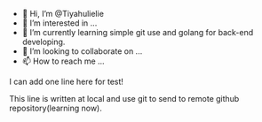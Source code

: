 - 👋 Hi, I’m @Tiyahulielie
- 👀 I’m interested in ...
- 🌱 I’m currently learning simple git use and golang for back-end developing.
- 💞️ I’m looking to collaborate on ...
- 📫 How to reach me ...

<!---
Tiyahulielie/Tiyahulielie is a ✨ special ✨ repository because its `README.md` (this file) appears on your GitHub profile.
You can click the Preview link to take a look at your changes.
--->

I can add one line here for test!

This line is written at local and use git to send to remote github repository(learning now).